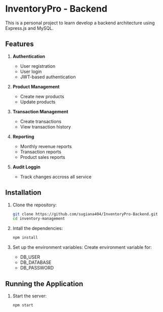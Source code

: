 # InventoryPro - Backend

This is a personal project to learn develop a backend architecture using Express.js and MySQL.

## Features

1. **Authentication**

   - User registration
   - User login
   - JWT-based authentication

2. **Product Management**

   - Create new products
   - Update products

3. **Transaction Management**

   - Create transactions
   - View transaction history

4. **Reporting**

   - Monthly revenue reports
   - Transaction reports
   - Product sales reports

5. **Audit Loggin**
   - Track changes accross all service

## Installation

1. Clone the repository:

   ```sh
   git clone https://github.com/sugiana404/InventoryPro-Backend.git
   cd inventory-management

   ```

2. Intall the dependencies:

   ```sh
   npm install

   ```

3. Set up the environment variables:
   Create environment variable for:
   - DB_USER
   - DB_DATABASE
   - DB_PASSWORD

## Running the Application

1. Start the server:

   ```sh
   npm start
   ```
